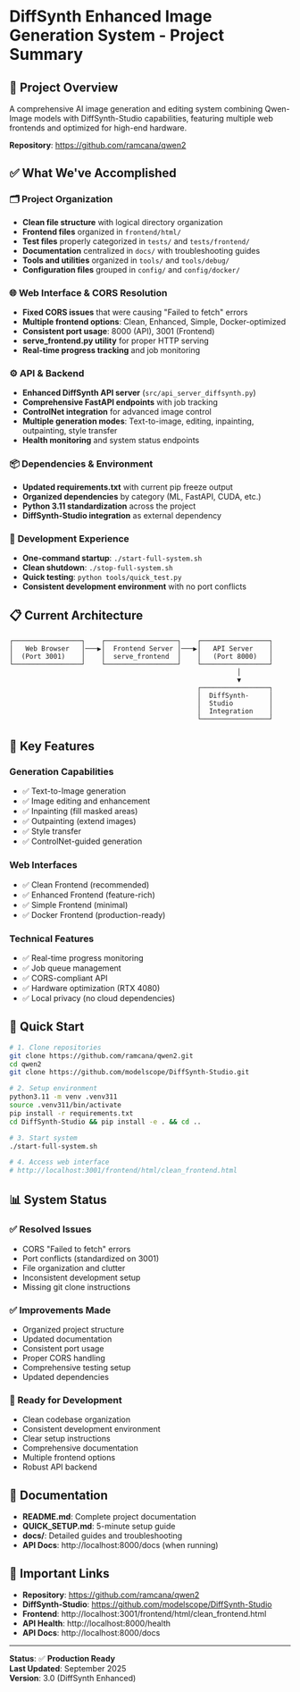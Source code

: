 # DiffSynth Enhanced Image Generation System - Project Summary

## 🎯 Project Overview

A comprehensive AI image generation and editing system combining Qwen-Image models with DiffSynth-Studio capabilities, featuring multiple web frontends and optimized for high-end hardware.

**Repository**: https://github.com/ramcana/qwen2

## ✅ What We've Accomplished

### 🗂️ **Project Organization**

- **Clean file structure** with logical directory organization
- **Frontend files** organized in `frontend/html/`
- **Test files** properly categorized in `tests/` and `tests/frontend/`
- **Documentation** centralized in `docs/` with troubleshooting guides
- **Tools and utilities** organized in `tools/` and `tools/debug/`
- **Configuration files** grouped in `config/` and `config/docker/`

### 🌐 **Web Interface & CORS Resolution**

- **Fixed CORS issues** that were causing "Failed to fetch" errors
- **Multiple frontend options**: Clean, Enhanced, Simple, Docker-optimized
- **Consistent port usage**: 8000 (API), 3001 (Frontend)
- **serve_frontend.py utility** for proper HTTP serving
- **Real-time progress tracking** and job monitoring

### ⚙️ **API & Backend**

- **Enhanced DiffSynth API server** (`src/api_server_diffsynth.py`)
- **Comprehensive FastAPI endpoints** with job tracking
- **ControlNet integration** for advanced image control
- **Multiple generation modes**: Text-to-image, editing, inpainting, outpainting, style transfer
- **Health monitoring** and system status endpoints

### 📦 **Dependencies & Environment**

- **Updated requirements.txt** with current pip freeze output
- **Organized dependencies** by category (ML, FastAPI, CUDA, etc.)
- **Python 3.11 standardization** across the project
- **DiffSynth-Studio integration** as external dependency

### 🚀 **Development Experience**

- **One-command startup**: `./start-full-system.sh`
- **Clean shutdown**: `./stop-full-system.sh`
- **Quick testing**: `python tools/quick_test.py`
- **Consistent development environment** with no port conflicts

## 📋 **Current Architecture**

```
┌─────────────────┐    ┌──────────────────┐    ┌─────────────────┐
│   Web Browser   │───▶│  Frontend Server │───▶│   API Server    │
│  (Port 3001)    │    │  serve_frontend  │    │   (Port 8000)   │
└─────────────────┘    └──────────────────┘    └─────────────────┘
                                                         │
                                                         ▼
                                               ┌─────────────────┐
                                               │  DiffSynth-     │
                                               │  Studio         │
                                               │  Integration    │
                                               └─────────────────┘
```

## 🎯 **Key Features**

### **Generation Capabilities**

- ✅ Text-to-Image generation
- ✅ Image editing and enhancement
- ✅ Inpainting (fill masked areas)
- ✅ Outpainting (extend images)
- ✅ Style transfer
- ✅ ControlNet-guided generation

### **Web Interfaces**

- ✅ Clean Frontend (recommended)
- ✅ Enhanced Frontend (feature-rich)
- ✅ Simple Frontend (minimal)
- ✅ Docker Frontend (production-ready)

### **Technical Features**

- ✅ Real-time progress monitoring
- ✅ Job queue management
- ✅ CORS-compliant API
- ✅ Hardware optimization (RTX 4080)
- ✅ Local privacy (no cloud dependencies)

## 🚀 **Quick Start**

```bash
# 1. Clone repositories
git clone https://github.com/ramcana/qwen2.git
cd qwen2
git clone https://github.com/modelscope/DiffSynth-Studio.git

# 2. Setup environment
python3.11 -m venv .venv311
source .venv311/bin/activate
pip install -r requirements.txt
cd DiffSynth-Studio && pip install -e . && cd ..

# 3. Start system
./start-full-system.sh

# 4. Access web interface
# http://localhost:3001/frontend/html/clean_frontend.html
```

## 📊 **System Status**

### **✅ Resolved Issues**

- CORS "Failed to fetch" errors
- Port conflicts (standardized on 3001)
- File organization and clutter
- Inconsistent development setup
- Missing git clone instructions

### **✅ Improvements Made**

- Organized project structure
- Updated documentation
- Consistent port usage
- Proper CORS handling
- Comprehensive testing setup
- Updated dependencies

### **🎯 Ready for Development**

- Clean codebase organization
- Consistent development environment
- Clear setup instructions
- Comprehensive documentation
- Multiple frontend options
- Robust API backend

## 📖 **Documentation**

- **README.md**: Complete project documentation
- **QUICK_SETUP.md**: 5-minute setup guide
- **docs/**: Detailed guides and troubleshooting
- **API Docs**: http://localhost:8000/docs (when running)

## 🔗 **Important Links**

- **Repository**: https://github.com/ramcana/qwen2
- **DiffSynth-Studio**: https://github.com/modelscope/DiffSynth-Studio
- **Frontend**: http://localhost:3001/frontend/html/clean_frontend.html
- **API Health**: http://localhost:8000/health
- **API Docs**: http://localhost:8000/docs

---

**Status**: ✅ **Production Ready**  
**Last Updated**: September 2025  
**Version**: 3.0 (DiffSynth Enhanced)
